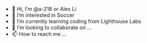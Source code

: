 - 👋 Hi, I’m @a-218 or Alex Li
- 👀 I’m interested in Soccer 
- 🌱 I’m currently learning coding from Lighthouse Labs
- 💞️ I’m looking to collaborate on ...
- 📫 How to reach me ...

<!---
a-218/a-218 is a ✨ special ✨ repository because its `README.md` (this file) appears on your GitHub profile.
You can click the Preview link to take a look at your changes.
--->
